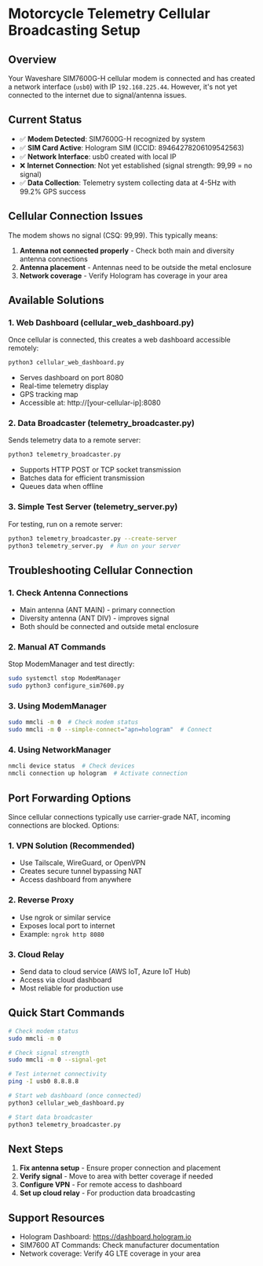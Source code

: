 # Motorcycle Telemetry Cellular Broadcasting Setup

## Overview
Your Waveshare SIM7600G-H cellular modem is connected and has created a network interface (`usb0`) with IP `192.168.225.44`. However, it's not yet connected to the internet due to signal/antenna issues.

## Current Status
- ✅ **Modem Detected**: SIM7600G-H recognized by system
- ✅ **SIM Card Active**: Hologram SIM (ICCID: 89464278206109542563)
- ✅ **Network Interface**: usb0 created with local IP
- ❌ **Internet Connection**: Not yet established (signal strength: 99,99 = no signal)
- ✅ **Data Collection**: Telemetry system collecting data at 4-5Hz with 99.2% GPS success

## Cellular Connection Issues
The modem shows no signal (CSQ: 99,99). This typically means:
1. **Antenna not connected properly** - Check both main and diversity antenna connections
2. **Antenna placement** - Antennas need to be outside the metal enclosure
3. **Network coverage** - Verify Hologram has coverage in your area

## Available Solutions

### 1. Web Dashboard (cellular_web_dashboard.py)
Once cellular is connected, this creates a web dashboard accessible remotely:
```bash
python3 cellular_web_dashboard.py
```
- Serves dashboard on port 8080
- Real-time telemetry display
- GPS tracking map
- Accessible at: http://[your-cellular-ip]:8080

### 2. Data Broadcaster (telemetry_broadcaster.py)
Sends telemetry data to a remote server:
```bash
python3 telemetry_broadcaster.py
```
- Supports HTTP POST or TCP socket transmission
- Batches data for efficient transmission
- Queues data when offline

### 3. Simple Test Server (telemetry_server.py)
For testing, run on a remote server:
```bash
python3 telemetry_broadcaster.py --create-server
python3 telemetry_server.py  # Run on your server
```

## Troubleshooting Cellular Connection

### 1. Check Antenna Connections
- Main antenna (ANT MAIN) - primary connection
- Diversity antenna (ANT DIV) - improves signal
- Both should be connected and outside metal enclosure

### 2. Manual AT Commands
Stop ModemManager and test directly:
```bash
sudo systemctl stop ModemManager
sudo python3 configure_sim7600.py
```

### 3. Using ModemManager
```bash
sudo mmcli -m 0  # Check modem status
sudo mmcli -m 0 --simple-connect="apn=hologram"  # Connect
```

### 4. Using NetworkManager
```bash
nmcli device status  # Check devices
nmcli connection up hologram  # Activate connection
```

## Port Forwarding Options

Since cellular connections typically use carrier-grade NAT, incoming connections are blocked. Options:

### 1. VPN Solution (Recommended)
- Use Tailscale, WireGuard, or OpenVPN
- Creates secure tunnel bypassing NAT
- Access dashboard from anywhere

### 2. Reverse Proxy
- Use ngrok or similar service
- Exposes local port to internet
- Example: `ngrok http 8080`

### 3. Cloud Relay
- Send data to cloud service (AWS IoT, Azure IoT Hub)
- Access via cloud dashboard
- Most reliable for production use

## Quick Start Commands

```bash
# Check modem status
sudo mmcli -m 0

# Check signal strength
sudo mmcli -m 0 --signal-get

# Test internet connectivity
ping -I usb0 8.8.8.8

# Start web dashboard (once connected)
python3 cellular_web_dashboard.py

# Start data broadcaster
python3 telemetry_broadcaster.py
```

## Next Steps

1. **Fix antenna setup** - Ensure proper connection and placement
2. **Verify signal** - Move to area with better coverage if needed
3. **Configure VPN** - For remote access to dashboard
4. **Set up cloud relay** - For production data broadcasting

## Support Resources
- Hologram Dashboard: https://dashboard.hologram.io
- SIM7600 AT Commands: Check manufacturer documentation
- Network coverage: Verify 4G LTE coverage in your area 